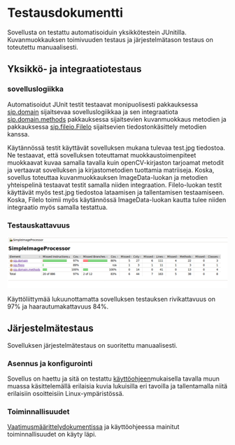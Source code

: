 # Testausdokumentti

Sovellusta on testattu automatisoiduin yksikkötestein JUnitilla. Kuvanmuokkauksen toimivuuden testaus ja järjestelmätason testaus on toteutettu manuaalisesti.

## Yksikkö- ja integraatiotestaus

### sovelluslogiikka

Automatisoidut JUnit testit testaavat monipuolisesti pakkauksessa [sip.domain](https://github.com/tumajote/ot-harjoitustyo/tree/master/SimpleImageProcessor/src/main/java/sip/domain) sijaitsevaa sovelluslogiikkaa ja sen integraatiota [sip.domain.methods](https://github.com/tumajote/ot-harjoitustyo/tree/master/SimpleImageProcessor/src/main/java/sip/domain/methods) pakkauksessa sijaitsevien kuvanmuokkaus metodien ja pakkauksessa [sip.fileio.FileIo](https://github.com/tumajote/ot-harjoitustyo/tree/master/SimpleImageProcessor/src/main/java/sip/fileio) sijaitsevien tiedostonkäsittely metodien kanssa. 

Käytännössä testit käyttävät sovelluksen mukana tulevaa test.jpg tiedostoa. Ne testaavat, että sovelluksen toteuttamat muokkaustoimenpiteet muokkaavat kuvaa samalla tavalla kuin openCV-kirjaston tarjoamat metodit ja vertaavat sovelluksen ja kirjastometodien tuottamia matriiseja. Koska, sovellus toteuttaa kuvanmuokkauksen ImageData-luokan ja metodien yhteispelinä testaavat testit samalla niiden integraation. FileIo-luokan testit käyttävät myös test.jpg tiedostoa lataamisen ja tallentamisen testaamiseen. Koska, FileIo toimii myös käytännössä ImageData-luokan kautta tulee niiden integraatio myös samalla testattua.

### Testauskattavuus

![testikattavuus](https://github.com/tumajote/ot-harjoitustyo/blob/master/dokumentaatio/testikattavuus.png)

Käyttöliittymää lukuunottamatta sovelluksen testauksen rivikattavuus on 97% ja haarautumakattavuus 84%.

## Järjestelmätestaus

Sovelluksen järjestelmätestaus on suoritettu manuaalisesti. 

### Asennus ja konfigurointi

Sovellus on haettu ja sitä on testattu [käyttöohjeen](https://github.com/tumajote/ot-harjoitustyo/blob/master/dokumentaatio/kayttoohje.md)mukaisella tavalla muun muassa käsittelemällä erilaisia kuvia lukuisilla eri tavoilla ja tallentamalla niitä erilaisiin osoitteisiin Linux-ympäristössä.

### Toiminnallisuudet

[Vaatimusmäärittelydokumentissa](https://github.com/tumajote/ot-harjoitustyo/blob/master/dokumentaatio/vaatimusmaarittely.md) ja käyttöohjeessa mainitut toiminnallisuudet on käyty läpi. 
